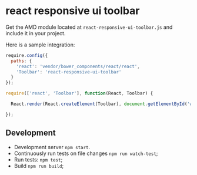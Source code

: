 # react responsive ui toolbar

Get the AMD module located at `react-responsive-ui-toolbar.js` and include it in your project.

Here is a sample integration:

```js
require.config({
  paths: {
    'react': 'vendor/bower_components/react/react',
    'Toolbar': 'react-responsive-ui-toolbar'
  }
});

require(['react', 'Toolbar'], function(React, Toolbar) {

  React.render(React.createElement(Toolbar), document.getElementById('widget-container'));

});
```

## Development

* Development server `npm start`.
* Continuously run tests on file changes `npm run watch-test`;
* Run tests: `npm test`;
* Build `npm run build`;
